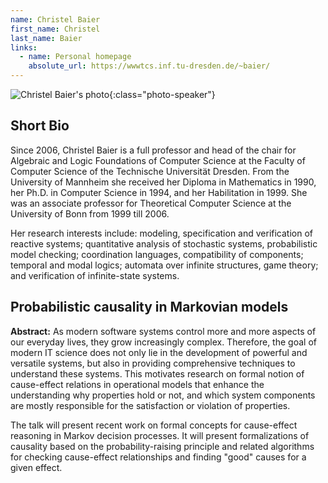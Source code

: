```yaml
---
name: Christel Baier
first_name: Christel
last_name: Baier
links:
  - name: Personal homepage
    absolute_url: https://wwwtcs.inf.tu-dresden.de/~baier/
---
```


![Christel Baier's photo](../../assets/img/people/christelbaier.jpg){:class="photo-speaker"}

## Short Bio

Since 2006, Christel Baier is a full professor and head of the chair for Algebraic and Logic Foundations of Computer Science at the Faculty of Computer Science of the Technische Universität Dresden. From the University of Mannheim she received her Diploma in Mathematics in 1990, her Ph.D. in Computer Science in 1994, and her Habilitation in 1999. She was an associate professor for Theoretical Computer Science at the University of Bonn from 1999 till 2006.

Her research interests include:
modeling, specification and verification of reactive systems;
quantitative analysis of stochastic systems, probabilistic model checking;
coordination languages, compatibility of components;
temporal and modal logics;
automata over infinite structures, game theory; and
verification of infinite-state systems.

## Probabilistic causality in Markovian models

__Abstract:__
As modern software systems control more and more aspects of our everyday 
lives, they grow increasingly complex. Therefore, the goal of modern IT 
science does not only lie in the development of powerful and versatile 
systems, but also in providing comprehensive techniques to understand 
these systems. This motivates research on formal notion of cause-effect 
relations in operational models that enhance the understanding why 
properties hold or not, and which system components are mostly 
responsible for the satisfaction or violation of properties.

The talk will present recent work on formal concepts for cause-effect 
reasoning in Markov decision processes. It will present formalizations 
of causality based on the probability-raising principle and related 
algorithms for checking cause-effect relationships and finding "good"
causes for a given effect.

